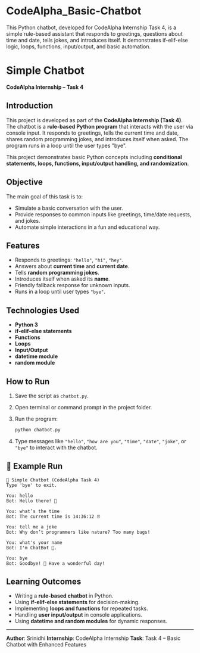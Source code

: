# CodeAlpha_Basic-Chatbot
This Python chatbot, developed for CodeAlpha Internship Task 4, is a simple rule-based assistant that responds to greetings, questions about time and date, tells jokes, and introduces itself. It demonstrates if-elif-else logic, loops, functions, input/output, and basic automation.

#  Simple Chatbot
**CodeAlpha Internship – Task 4**

##  Introduction
This project is developed as part of the **CodeAlpha Internship (Task 4)**.  
The chatbot is a **rule-based Python program** that interacts with the user via console input. It responds to greetings, tells the current time and date, shares random programming jokes, and introduces itself when asked. The program runs in a loop until the user types "bye".  

This project demonstrates basic Python concepts including **conditional statements, loops, functions, input/output handling, and randomization**.

##  Objective
The main goal of this task is to:
- Simulate a basic conversation with the user.
- Provide responses to common inputs like greetings, time/date requests, and jokes.
- Automate simple interactions in a fun and educational way.

##  Features
- Responds to greetings: `"hello"`, `"hi"`, `"hey"`.  
- Answers about **current time** and **current date**.  
- Tells **random programming jokes**.  
- Introduces itself when asked its **name**.  
- Friendly fallback response for unknown inputs.  
- Runs in a loop until user types `"bye"`.

##  Technologies Used
- **Python 3**
- **if-elif-else statements**
- **Functions**
- **Loops**
- **Input/Output**
- **datetime module**
- **random module**

##  How to Run
1. Save the script as `chatbot.py`.  
2. Open terminal or command prompt in the project folder.  
3. Run the program:
   ```bash
   python chatbot.py
   ```

4. Type messages like `"hello"`, `"how are you"`, `"time"`, `"date"`, `"joke"`, or `"bye"` to interact with the chatbot.

## 📖 Example Run

```
🤖 Simple Chatbot (CodeAlpha Task 4)
Type 'bye' to exit.

You: hello
Bot: Hello there! 👋

You: what’s the time
Bot: The current time is 14:36:12 ⏰

You: tell me a joke
Bot: Why don’t programmers like nature? Too many bugs! 

You: what's your name
Bot: I'm ChatBot 🤖.

You: bye
Bot: Goodbye! 👋 Have a wonderful day!
```

##  Learning Outcomes

* Writing a **rule-based chatbot** in Python.
* Using **if-elif-else statements** for decision-making.
* Implementing **loops and functions** for repeated tasks.
* Handling **user input/output** in console applications.
* Using **datetime and random modules** for dynamic responses.

---

 **Author**: Srinidhi
 **Internship**: CodeAlpha Internship
 **Task**: Task 4 – Basic Chatbot with Enhanced Features
